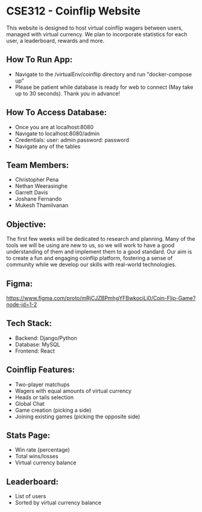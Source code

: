 # CSE312 - Coinflip Website
This website is designed to host virtual coinflip wagers between users, managed with virtual currency. We plan to incorporate statistics for each user, a leaderboard, rewards and more.


## How To Run App:
- Navigate to the /virtualEnv/coinflip directory and run "docker-compose up"
- Please be patient while database is ready for web to connect (May take up to 30 seconds). Thank you in advance! 
## How To Access Database:
- Once you are at localhost:8080
- Navigate to localhost:8080/admin
- Credentials:
  user: admin
  password: password
- Navigate any of the tables
## Team Members:
- Christopher Pena
- Nethan Weerasinghe
- Garrett Davis
- Joshane Fernando
- Mukesh Thamilvanan
## Objective:
The first few weeks will be dedicated to research and planning. Many of the tools we will be using are new to us, so we will work to have a good understanding of them and implement them to a good standard. Our aim is to create a fun and engaging coinflip platform, fostering a sense of community while we develop our skills with real-world technologies.
## Figma:
https://www.figma.com/proto/mRjCJZBPmhgYFBwkociLj0/Coin-Flip-Game?node-id=1-2
## Tech Stack:
- Backend: Django/Python
- Database: MySQL
- Frontend: React
## Coinflip Features:
- Two-player matchups
- Wagers with equal amounts of virtual currency
- Heads or tails selection
- Global Chat
- Game creation (picking a side)
- Joining existing games (picking the opposite side)
## Stats Page:
- Win rate (percentage)
- Total wins/losses
- Virtual currency balance
## Leaderboard:
- List of users
- Sorted by virtual currency balance
